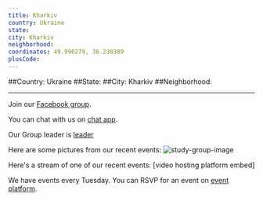 ```yaml
---
title: Kharkiv
country: Ukraine
state: 
city: Kharkiv
neighborhood: 
coordinates: 49.990279, 36.230389
plusCode:
---
```


##Country: Ukraine
##State: 
##City: Kharkiv
##Neighborhood: 
*****
Join our [Facebook group](https://www.facebook.com/groups/free.code.camp.kharkiv).

You can chat with us on [chat app]().

Our Group leader is [leader]()

Here are some pictures from our recent events:
![study-group-image]()

Here's a stream of one of our recent events:
[video hosting platform embed]

We have events every Tuesday. You can RSVP for an event on [event platform]().
